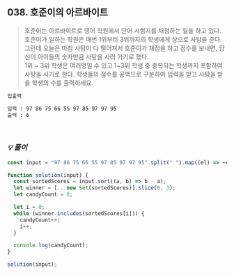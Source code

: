 ## 038. 호준이의 아르바이트

> 호준이는 아르바이트로 영어 학원에서 단어 시험지를 채점하는 일을 하고 있다. 호준이가 일하는 학원은 매번 1위부터 3위까지의 학생에게 상으로 사탕을 준다. 그런데 오늘은 마침 사탕이 다 떨어져서 호준이가 채점을 하고 점수를 보내면, 당신이 아이들의 숫자만큼 사탕을 사러 가기로 했다. <br>
> 1위 ~ 3위 학생은 여러명일 수 있고 1~3위 학생 중 중복되는 학생까지 포함하여 사탕을 사기로 한다.
> 학생들의 점수를 공백으로 구분하여 입력을 받고 사탕을 받을 학생의 수를 출력하세요.

```md
입출력

입력 : 97 86 75 66 55 97 85 97 97 95
출력 : 6
```

<br>

### _💡 풀이_

```js
const input = "97 86 75 66 55 97 85 97 97 95".split(" ").map((el) => +el);

function solution(input) {
  const sortedScores = input.sort((a, b) => b - a);
  let winner = [...new Set(sortedScores)].slice(0, 3);
  let candyCount = 0;

  let i = 0;
  while (winner.includes(sortedScores[i])) {
    candyCount++;
    i++;
  }

  console.log(candyCount);
}

solution(input);
```
